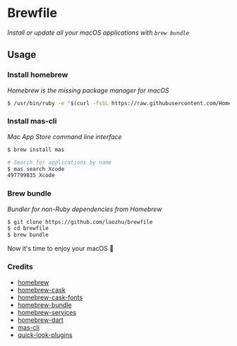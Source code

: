 # Brewfile

*Install or update all your macOS applications with `brew bundle`*

## Usage

### Install homebrew

*Homebrew is the missing package manager for macOS*

```bash
$ /usr/bin/ruby -e "$(curl -fsSL https://raw.githubusercontent.com/Homebrew/install/master/install)"
```

### Install mas-cli

*Mac App Store command line interface*

```bash
$ brew install mas

# Search for applications by name
$ mas search Xcode
497799835 Xcode
```

### Brew bundle

*Bundler for non-Ruby dependencies from Homebrew*

```bash
$ git clone https://github.com/laozhu/brewfile
$ cd brewfile
$ brew bundle
```

Now it's time to enjoy your macOS 🎉

### Credits

- [homebrew](https://brew.sh/)
- [homebrew-cask](https://github.com/Homebrew/homebrew-cask)
- [homebrew-cask-fonts](https://github.com/Homebrew/homebrew-cask-fonts)
- [homebrew-bundle](https://github.com/Homebrew/homebrew-bundle)
- [homebrew-services](https://github.com/Homebrew/homebrew-services)
- [homebrew-dart](https://github.com/dart-lang/homebrew-dart)
- [mas-cli](https://github.com/mas-cli/mas)
- [quick-look-plugins](https://github.com/sindresorhus/quick-look-plugins)
